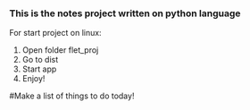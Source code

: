 ### This is the notes project written on python language


For start project on linux:
1. Open folder flet_proj
2. Go to dist
3. Start app
4. Enjoy!

#Make a list of things to do today!

